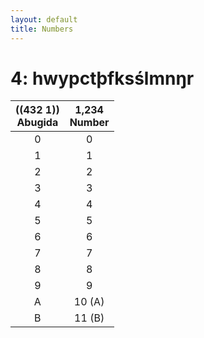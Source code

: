 ```yaml
---
layout: default
title: Numbers
---
```


# 4: <ab>hwypctþfksślmnŋr</ab>

|<ab>((432 1))</ab><br>Abugida|1,234<br>Number|
|:-:|:-:|
|<ab>0</ab>|0|
|<ab>1</ab>|1|
|<ab>2</ab>|2|
|<ab>3</ab>|3|
|<ab>4</ab>|4|
|<ab>5</ab>|5|
|<ab>6</ab>|6|
|<ab>7</ab>|7|
|<ab>8</ab>|8|
|<ab>9</ab>|9|
|<ab>A</ab>|10 (A)|
|<ab>B</ab>|11 (B)|
